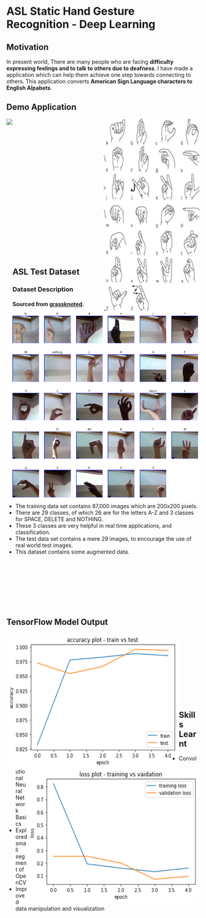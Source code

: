 # ASL Static Hand Gesture Recognition - Deep Learning

## Motivation
In present world, There are many people who are facing **difficulty expressing feelings and to talk to others due to deafness**.
I have made a application which can help them achieve one step towards connecting to others. This application converts **American Sign Language characters to English Alpabets**.

## Demo Application
<div>
  <img height="500" align="left" src="Images/ASL_Application_Demo.gif">
  <img width="250" height="500" align="right" src="Images/NIDCD-ASL-hands-2014.jpg">
</div>

<br/><br/><br/><br/><br/><br/><br/><br/><br/><br/><br/><br/><br/><br/>
<br/><br/><br/><br/><br/><br/><br/>

## ASL Test Dataset
<img height="500" align="left" src="Images/ASL_testdataset.png">

### Dataset Description

<div align="left" width="400">
  <p>
    <h4>Sourced from <a href="https://www.kaggle.com/grassknoted/asl-alphabet">grassknoted</a>.</h4>
  </p>
  
  <ul>
    <li>The training data set contains 87,000 images which are 200x200 pixels.</li>
    <li>There are 29 classes, of which 26 are for the letters A-Z and 3 classes for SPACE, DELETE and NOTHING.</li>
    <li>These 3 classes are very helpful in real time applications, and classification.</li>
    <li>The test data set contains a mere 29 images, to encourage the use of real world test images.</li>
    <li>This dataset contains some augmented data.</li>
  </ul>
</div>

<br/><br/><br/><br/><br/><br/><br/>

## TensorFlow Model Output

<div>
  <img width="450" height="350" align="left" src="Images/accuracy_plot.png ">
  <img width="450" height="350" align="right" src="Images/loss_plot.png ">
</div>

<br/><br/><br/><br/><br/><br/><br/><br/><br/><br/>

## Skills Learnt

- Convolutional Neural Network Basics
- Explored small segment of OpenCV
- Improved data manipulation and visualization

